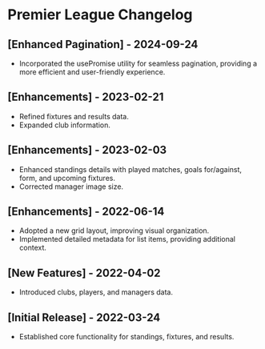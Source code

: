 # Premier League Changelog

## [Enhanced Pagination] - 2024-09-24
- Incorporated the usePromise utility for seamless pagination, providing a more efficient and user-friendly experience.

## [Enhancements] - 2023-02-21
- Refined fixtures and results data.
- Expanded club information.

## [Enhancements] - 2023-02-03
- Enhanced standings details with played matches, goals for/against, form, and upcoming fixtures.
- Corrected manager image size.

## [Enhancements] - 2022-06-14
- Adopted a new grid layout, improving visual organization.
- Implemented detailed metadata for list items, providing additional context.

## [New Features] - 2022-04-02
- Introduced clubs, players, and managers data.

## [Initial Release] - 2022-03-24
- Established core functionality for standings, fixtures, and results.
